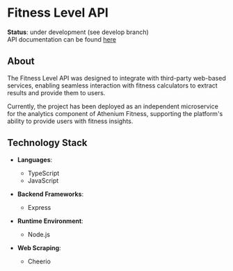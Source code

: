 # Fitness Level API

**Status**: under development (see develop branch)  
API documentation can be found [here](https://app.swaggerhub.com/apis/melissaluc-2c5/fitness-calculator/1.0.0)

## About
The Fitness Level API was designed to integrate with third-party web-based services, enabling seamless interaction with fitness calculators to extract results and provide them to users.

Currently, the project has been deployed as an independent microservice for the analytics component of Athenium Fitness, supporting the platform's ability to provide users with fitness insights.

## Technology Stack

-   **Languages**:
    -   TypeScript
    -   JavaScript
        
-   **Backend Frameworks**:
    -   Express
        
-   **Runtime Environment**:
    -   Node.js
        
-   **Web Scraping**:
    -   Cheerio
